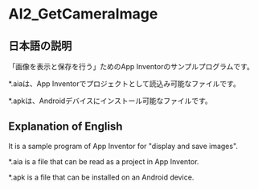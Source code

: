 # AI2_GetCameraImage

## 日本語の説明

「画像を表示と保存を行う」ためのApp Inventorのサンプルプログラムです。

*.aiaは、App Inventorでプロジェクトとして読込み可能なファイルです。

*.apkは、Androidデバイスにインストール可能なファイルです。

## Explanation of English

It is a sample program of App Inventor for "display and save images".

*.aia is a file that can be read as a project in App Inventor.

*.apk is a file that can be installed on an Android device.
